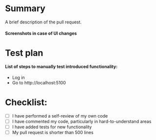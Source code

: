 # Summary

A brief description of the pull request.

#### Screenshots in case of UI changes

# Test plan

#### List of steps to manually test introduced functionality:

- Log in
- Go to http://localhost:5100

# Checklist:

- [ ] I have performed a self-review of my own code
- [ ] I have commented my code, particularly in hard-to-understand areas
- [ ] I have added tests for new functionality
- [ ] My pull request is shorter than 500 lines
